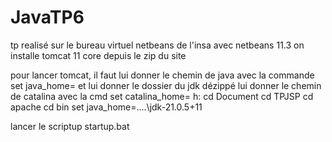 # JavaTP6

tp realisé sur le bureau virtuel netbeans de l'insa avec netbeans 11.3 
on installe tomcat 11 core depuis le zip du site 

pour lancer tomcat, il faut lui donner le chemin de java avec la commande set java_home= et lui donner le dossier du jdk dézippé
lui  donner le chemin de catalina avec la cmd set catalina_home=
h: 
cd Document
cd TPJSP
cd apache
cd bin
set java_home=..\..\jdk-21.0.5+11

lancer le scriptup startup.bat
